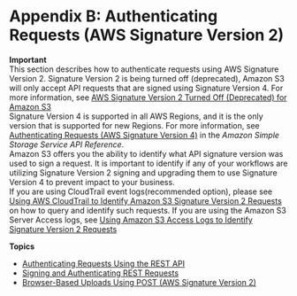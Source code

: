 # Appendix B: Authenticating Requests \(AWS Signature Version 2\)<a name="auth-request-sig-v2"></a>

**Important**  
This section describes how to authenticate requests using AWS Signature Version 2\. Signature Version 2 is being turned off \(deprecated\),  Amazon S3 will only accept API requests that are signed using Signature Version 4\. For more information, see [AWS Signature Version 2 Turned Off \(Deprecated\) for Amazon S3](UsingAWSSDK.md#UsingAWSSDK-sig2-deprecation)   
Signature Version 4 is supported in all AWS Regions, and it is the only version that is supported for new Regions\. For more information, see [Authenticating Requests \(AWS Signature Version 4\)](https://docs.aws.amazon.com/AmazonS3/latest/API/sig-v4-authenticating-requests.html) in the *Amazon Simple Storage Service API Reference*\.   
Amazon S3 offers you the ability to identify what API signature version was used to sign a request\. It is important to identify if any of your workflows are utilizing Signature Version 2 signing and upgrading them to use Signature Version 4 to prevent impact to your business\.   
If you are using CloudTrail event logs\(recommended option\), please see [Using AWS CloudTrail to Identify Amazon S3 Signature Version 2 Requests ](cloudtrail-request-identification.md#cloudtrail-identification-sigv2-requests) on how to query and identify such requests\. 
If you are using the Amazon S3 Server Access logs, see [ Using Amazon S3 Access Logs to Identify Signature Version 2 Requests ](using-s3-access-logs-to-identify-requests.md#using-s3-access-logs-to-identify-sigv2-requests) 

**Topics**
+ [Authenticating Requests Using the REST API](S3_Authentication2.md)
+ [Signing and Authenticating REST Requests](RESTAuthentication.md)
+ [Browser\-Based Uploads Using POST \(AWS Signature Version 2\)](UsingHTTPPOST.md)